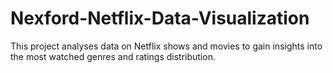 # Nexford-Netflix-Data-Visualization
This project analyses data on Netflix shows and movies to gain insights into the most watched genres and ratings distribution.
